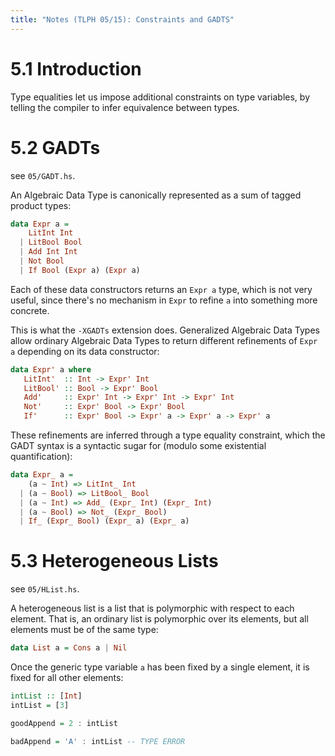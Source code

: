 ```yaml
---
title: "Notes (TLPH 05/15): Constraints and GADTS"
---
```


# 5.1 Introduction

Type equalities let us impose additional constraints on type variables, by
telling the compiler to infer equivalence between types.

# 5.2 GADTs

see `05/GADT.hs`.

An Algebraic Data Type is canonically represented as a sum of tagged product types:

```haskell
data Expr a =
    LitInt Int
  | LitBool Bool
  | Add Int Int
  | Not Bool
  | If Bool (Expr a) (Expr a)
```

Each of these data constructors returns an `Expr a` type, which is not very
useful, since there's no mechanism in `Expr` to refine `a` into something more
concrete.

This is what the `-XGADTs` extension does.  Generalized Algebraic Data Types
allow ordinary Algebraic Data Types to return different refinements of `Expr a`
depending on its data constructor:

```haskell
data Expr' a where
   LitInt'  :: Int -> Expr' Int
   LitBool' :: Bool -> Expr' Bool
   Add'     :: Expr' Int -> Expr' Int -> Expr' Int
   Not'     :: Expr' Bool -> Expr' Bool
   If'      :: Expr' Bool -> Expr' a -> Expr' a -> Expr' a
```

These refinements are inferred through a type equality constraint, which the
GADT syntax is a syntactic sugar for (modulo some existential quantification):

```haskell
data Expr_ a =
    (a ~ Int) => LitInt_ Int
  | (a ~ Bool) => LitBool_ Bool
  | (a ~ Int) => Add_ (Expr_ Int) (Expr_ Int)
  | (a ~ Bool) => Not_ (Expr_ Bool)
  | If_ (Expr_ Bool) (Expr_ a) (Expr_ a)
```

# 5.3 Heterogeneous Lists

see `05/HList.hs`.

A heterogeneous list is a list that is polymorphic with respect to each element.
That is, an ordinary list is polymorphic over its elements, but all elements
must be of the same type:

```haskell
data List a = Cons a | Nil
```

Once the generic type variable `a` has been fixed by a single element, it is
fixed for all other elements:

```haskell
intList :: [Int]
intList = [3]

goodAppend = 2 : intList

badAppend = 'A' : intList -- TYPE ERROR
```


